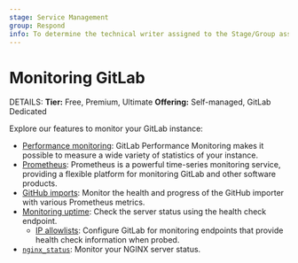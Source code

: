 ```yaml
---
stage: Service Management
group: Respond
info: To determine the technical writer assigned to the Stage/Group associated with this page, see https://handbook.gitlab.com/handbook/product/ux/technical-writing/#assignments
---
```


# Monitoring GitLab

DETAILS:
**Tier:** Free, Premium, Ultimate
**Offering:** Self-managed, GitLab Dedicated

Explore our features to monitor your GitLab instance:

- [Performance monitoring](performance/index.md): GitLab Performance Monitoring
  makes it possible to measure a wide variety of statistics of your instance.
- [Prometheus](prometheus/index.md): Prometheus is a powerful time-series monitoring
  service, providing a flexible platform for monitoring GitLab and other software
  products.
- [GitHub imports](github_imports.md): Monitor the health and progress of the GitHub
  importer with various Prometheus metrics.
- [Monitoring uptime](health_check.md): Check the
  server status using the health check endpoint.
  - [IP allowlists](ip_allowlist.md): Configure GitLab for monitoring endpoints that
    provide health check information when probed.
- [`nginx_status`](https://docs.gitlab.com/omnibus/settings/nginx.html#enablingdisabling-nginx_status):
  Monitor your NGINX server status.
